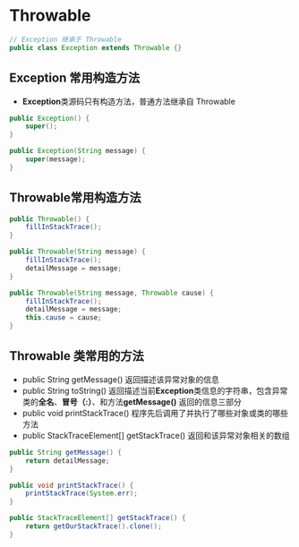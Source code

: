# Throwable

```java
// Exception 继承于 Throwable
public class Exception extends Throwable {}
```



 ## Exception 常用构造方法

- **Exception**类源码只有构造方法，普通方法继承自 Throwable

```java
public Exception() {
    super();
}

public Exception(String message) {
    super(message);
}
```



## Throwable常用构造方法

```java
public Throwable() {
	fillInStackTrace();
}

public Throwable(String message) {
    fillInStackTrace();
    detailMessage = message;
}

public Throwable(String message, Throwable cause) {
    fillInStackTrace();
    detailMessage = message;
    this.cause = cause;
}
```



## Throwable 类常用的方法

- public String getMessage()                                           返回描述该异常对象的信息
- public String toString()                                                  返回描述当前**Exception**类信息的字符串，包含异常类的**全名**、**冒号（:）**、和方法**getMessage()** 返回的信息三部分
- public void printStackTrace()                                       程序先后调用了并执行了哪些对象或类的哪些方法
- public StackTraceElement[] getStackTrace()             返回和该异常对象相关的数组

```java
public String getMessage() {
    return detailMessage;
}

public void printStackTrace() {
    printStackTrace(System.err);
}

public StackTraceElement[] getStackTrace() {
    return getOurStackTrace().clone();
}
```